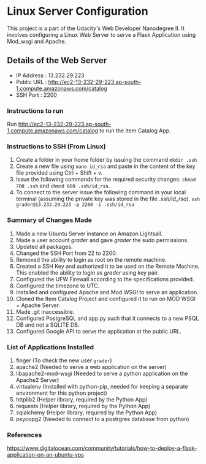 # Linux Server Configuration

This project is a part of the Udacity's Web Developer Nanodegree II. It involves configuring a Linux Web Server to serve a Flask Application using Mod_wsgi and Apache.

## Details of the Web Server
- IP Address : 13.232.29.223
- Public URL : http://ec2-13-232-29-223.ap-south-1.compute.amazonaws.com/catalog
- SSH Port : 2200

### Instructions to run
Run http://ec2-13-232-29-223.ap-south-1.compute.amazonaws.com/catalog to run the Item Catalog App.

### Instructions to SSH (From Linux)
1. Create a folder in your home folder by issuing the command `mkdir .ssh`
2. Create a new file using `nano id_rsa` and paste in the content of the key file provided using Ctrl + Shift + v.
3. Issue the following commands for the required security changes:
  `chmod 700 .ssh` and `chmod 600 .ssh/id_rsa`.
3. To connect to the server issue the following command in your local terminal (assuming the private key was stored in the file _.ssh/id_rsa_).
`ssh grader@13.232.29.223 -p 2200 -i .ssh/id_rsa`

### Summary of Changes Made

1. Made a new Ubuntu Server instance on Amazon Lightsail.
2. Made a user account *grader*  and gave _grader_ the sudo permissions.
3. Updated all packages.
4. Changed the SSH Port from 22 to 2200.
5. Removed the ability to login as root on the remote machine.
6. Created a SSH Key and authorized it to be used on the Remote Machine. This enabled the ability to login as _grader_ using key pair.
7. Configured the UFW Firewall according to the specifications provided.
8. Configured the timezone to UTC.
9. Installed and configured Apache and Mod WSGI to serve an application.
10. Cloned the Item Catalog Project and configured it to run on MOD WSGI + Apache Server.
11. Made .git inaccessible.
12. Configured PostgreSQL and app.py such that it connects to a new PSQL DB and not a SQLITE DB.
13. Configured Google API to serve the application at the public URL.

### List of Applications Installed
1. finger (To check the new user `grader`)
2. apache2 (Needed to serve a web application on the server)
3. libapache2-mod-wsgi (Needed to serve a python application on the Apache2 Server)
4. virtualenv (Installed with python-pip, needed for keeping a separate environment for this python project)
5. httplib2 (Helper library, required by the Python App)
6. requests (Helper library, required by the Python App)
7. sqlalchemy (Helper library, required by the Python App)
8. psycopg2 (Needed to connect to a postrgres database from python)

### References
https://www.digitalocean.com/community/tutorials/how-to-deploy-a-flask-application-on-an-ubuntu-vps
